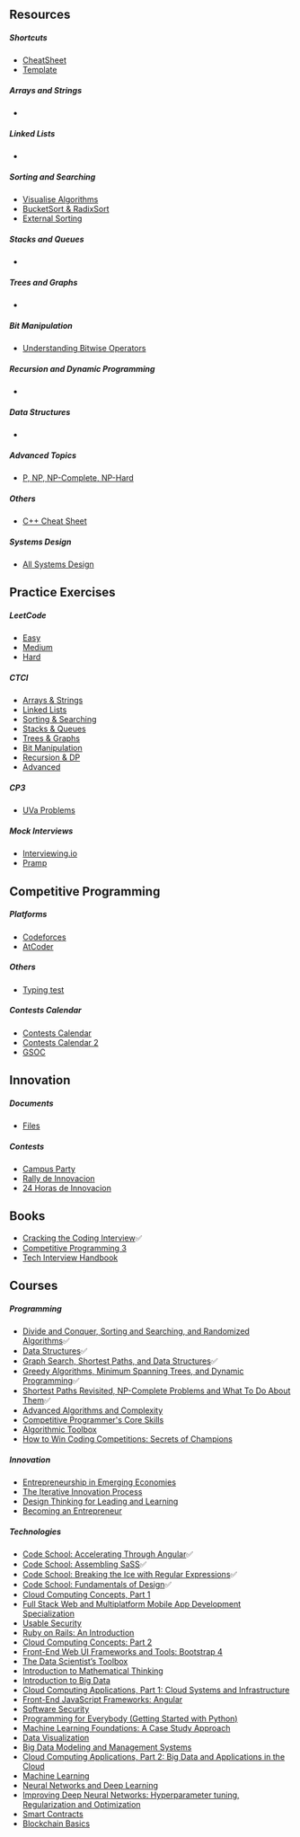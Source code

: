 ## Resources
  ##### Shortcuts  
   - [CheatSheet](https://github.com/invict1/Cracking-Everything/blob/master/Others/cheatsheet.md)
   - [Template](https://github.com/invict1/Cracking-Everything/blob/master/UVa/competitive.h)
  ##### Arrays and Strings
   -
  ##### Linked Lists
   -  
  ##### Sorting and Searching
   - [Visualise Algorithms](https://visualgo.net/en)
   - [BucketSort & RadixSort](https://github.com/invict1/Cracking-Everything/blob/master/Others/Bucket%20Sort%20%26%20Radix%20Sort%20.pdf)
   - [External Sorting](https://www.geeksforgeeks.org/external-sorting/)
  ##### Stacks and Queues
   -
  ##### Trees and Graphs
   -
  ##### Bit Manipulation
   - [Understanding Bitwise Operators](https://code.tutsplus.com/articles/understanding-bitwise-operators--active-11301)  
  ##### Recursion and Dynamic Programming
   - 
  ##### Data Structures
   -
  ##### Advanced Topics
   - [P, NP, NP-Complete, NP-Hard](https://stackoverflow.com/questions/1857244/what-are-the-differences-between-np-np-complete-and-np-hard)  
  ##### Others
   - [C++ Cheat Sheet](https://github.com/invict1/Cracking-Everything/blob/master/Others/cheatsheet.md)
  ##### Systems Design
   - [All Systems Design](https://www.educative.io/collection/page/5668639101419520/5649050225344512/5673385510043648)
## Practice Exercises
   ##### LeetCode
   - [Easy](https://github.com/invict1/Cracking-Everything/tree/master/LeetCode/Easy) 
   - [Medium](https://github.com/invict1/Cracking-Everything/tree/master/LeetCode/Medium) 
   - [Hard](https://github.com/invict1/Cracking-Everything/tree/master/LeetCode/Hard) 
  ##### CTCI
   - [Arrays & Strings](https://github.com/invict1/Cracking-Everything/tree/master/CTCI/Arrays%20-%20Strings)
   - [Linked Lists](https://github.com/invict1/Cracking-Everything/tree/master/CTCI/Linked%20Lists)
   - [Sorting & Searching](https://github.com/invict1/Cracking-Everything/tree/master/CTCI/Sorting%20-%20Searching)
   - [Stacks & Queues](https://github.com/invict1/Cracking-Everything/tree/master/CTCI/Stacks%20-%20Queues)
   - [Trees & Graphs](https://github.com/invict1/Cracking-Everything/tree/master/CTCI/Trees%20-%20Graphs)
   - [Bit Manipulation](https://github.com/invict1/Cracking-Everything/tree/master/CTCI/Bit%20Manipulation)
   - [Recursion & DP](https://github.com/invict1/Cracking-Everything/tree/master/CTCI/Recursion%20-%20DP)
   - [Advanced](https://github.com/invict1/Cracking-Everything/tree/master/CTCI/Advanced)
  ##### CP3
   - [UVa Problems](https://github.com/invict1/Cracking-Everything/tree/master/UVa)
  ##### Mock Interviews
   - [Interviewing.io](https://interviewing.io/)
   - [Pramp](https://www.pramp.com/#/)
## Competitive Programming
   ##### Platforms
   - [Codeforces](http://codeforces.com/)
   - [AtCoder](https://atcoder.jp/)
   ##### Others
   - [Typing test](https://www.typingtest.com/)
   ##### Contests Calendar
   - [Contests Calendar](https://www.hackerrank.com/calendar)
   - [Contests Calendar 2](https://clist.by/)
   - [GSOC](https://summerofcode.withgoogle.com/about/)
## Innovation
   ##### Documents
   - [Files](https://github.com/invict1/Cracking-Everything/tree/master/Innovation) 
   ##### Contests
   - [Campus Party](https://a)
   - [Rally de Innovacion](https://a)
   - [24 Horas de Innovacion](https://a)
## Books
  - [Cracking the Coding Interview](http://ahmed-badawy.com/blog/wp-content/uploads/2018/10/Cracking-the-Coding-Interview-6th-Edition-189-Programming-Questions-and-Solutions.pdf):white_check_mark:
  - [Competitive Programming 3](https://www.pdfdrive.com/competitive-programming-3-e32649251.html)
  - [Tech Interview Handbook](https://yangshun.github.io/tech-interview-handbook/)
## Courses
  ##### Programming
  - [Divide and Conquer, Sorting and Searching, and Randomized Algorithms](https://www.coursera.org/learn/algorithms-divide-conquer):white_check_mark:
  - [Data Structures](https://www.coursera.org/learn/data-structures):white_check_mark:
  - [Graph Search, Shortest Paths, and Data Structures](https://www.coursera.org/learn/algorithms-graphs-data-structures):white_check_mark:
  - [Greedy Algorithms, Minimum Spanning Trees, and Dynamic Programming](https://www.coursera.org/learn/algorithms-greedy):white_check_mark:
  - [Shortest Paths Revisited, NP-Complete Problems and What To Do About Them](https://www.coursera.org/learn/algorithms-npcomplete):white_check_mark:
  - [Advanced Algorithms and Complexity](https://www.coursera.org/learn/advanced-algorithms-and-complexity)
  - [Competitive Programmer's Core Skills](https://www.coursera.org/learn/competitive-programming-core-skills)
  - [Algorithmic Toolbox](https://www.coursera.org/learn/algorithmic-toolbox)
  - [How to Win Coding Competitions: Secrets of Champions](https://www.edx.org/course/how-to-win-coding-competitions-secrets-of-champions-4)
  ##### Innovation
  - [Entrepreneurship in Emerging Economies](https://www.edx.org/course/entrepreneurship-in-emerging-economies-2)
  - [The Iterative Innovation Process](https://courses.edx.org/courses/course-v1:MITx+3.086x+3T2018/course/)
  - [Design Thinking for Leading and Learning](https://www.edx.org/course/design-thinking-for-leading-and-learning-0)
  - [Becoming an Entrepreneur](https://www.edx.org/course/becoming-an-entrepreneur)
  ##### Technologies
  - [Code School: Accelerating Through Angular](https://app.pluralsight.com/library/courses/code-school-accelerating-through-angular):white_check_mark:
  - [Code School: Assembling SaSS](https://app.pluralsight.com/library/courses/code-school-assembling-sass):white_check_mark:
  - [Code School: Breaking the Ice with Regular Expressions](https://app.pluralsight.com/library/courses/code-school-breaking-the-ice-with-regular-expressions):white_check_mark:
  - [Code School: Fundamentals of Design](https://app.pluralsight.com/library/courses/code-school-fundamentals-of-design):white_check_mark:
  - [Cloud Computing Concepts, Part 1](https://www.coursera.org/learn/cloud-computing?)
  - [Full Stack Web and Multiplatform Mobile App Development Specialization](https://www.coursera.org/specializations/full-stack-mobile-app-development)
  - [Usable Security](https://www.coursera.org/learn/usable-security?)
  - [Ruby on Rails: An Introduction](https://www.coursera.org/learn/ruby-on-rails-intro?)
  - [Cloud Computing Concepts: Part 2](https://www.coursera.org/learn/cloud-computing-2?)
  - [Front-End Web UI Frameworks and Tools: Bootstrap 4](https://www.coursera.org/learn/bootstrap-4)
  - [The Data Scientist’s Toolbox](https://www.coursera.org/learn/data-scientists-tools?)
  - [Introduction to Mathematical Thinking](https://www.coursera.org/learn/mathematical-thinking)
  - [Introduction to Big Data](https://www.coursera.org/learn/big-data-introduction)
  - [Cloud Computing Applications, Part 1: Cloud Systems and Infrastructure](https://www.coursera.org/learn/cloud-applications-part1)
  - [Front-End JavaScript Frameworks: Angular](https://www.coursera.org/learn/angular?)
  - [Software Security](https://www.coursera.org/learn/software-security?)
  - [Programming for Everybody (Getting Started with Python)](https://www.coursera.org/learn/python?)
  - [Machine Learning Foundations: A Case Study Approach](https://www.coursera.org/learn/ml-foundations)
  - [Data Visualization](https://www.coursera.org/learn/datavisualization)
  - [Big Data Modeling and Management Systems](https://www.coursera.org/learn/big-data-management?)
  - [Cloud Computing Applications, Part 2: Big Data and Applications in the Cloud](https://www.coursera.org/learn/cloud-applications-part2?)
  - [Machine Learning](https://www.coursera.org/learn/machine-learning?)
  - [Neural Networks and Deep Learning](https://www.coursera.org/learn/neural-networks-deep-learning?)
  - [Improving Deep Neural Networks: Hyperparameter tuning, Regularization and Optimization](https://www.coursera.org/learn/deep-neural-network?)
  - [Smart Contracts](https://www.coursera.org/learn/smarter-contracts?)
  - [Blockchain Basics](https://www.coursera.org/learn/blockchain-basics?)
